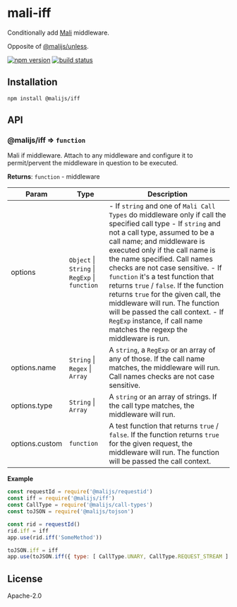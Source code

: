 # mali-iff

Conditionally add [Mali](https://github.com/malijs/mali) middleware.

Opposite of [@malijs/unless](https://github.com/malijs/unless).

[![npm version](https://img.shields.io/npm/v/@malijs/iff.svg?style=flat-square)](https://www.npmjs.com/package/@malijs/iff)
[![build status](https://img.shields.io/travis/malijs/iff/master.svg?style=flat-square)](https://travis-ci.org/malijs/iff)

## Installation

```
npm install @malijs/iff
```

## API

<a name="module_@malijs/iff"></a>

### @malijs/iff ⇒ <code>function</code>
Mali if middleware. Attach to any middleware and configure it to permit/pervent the
middleware in question to be executed.

**Returns**: <code>function</code> - middleware  

| Param | Type | Description |
| --- | --- | --- |
| options | <code>Object</code> \| <code>String</code> \| <code>RegExp</code> \| <code>function</code> | - If <code>string</code> and one of <code>Mali Call Types</code> do middleware         only if call the specified call type        - If <code>string</code> and not a call type, assumed to be a call name; and        middleware is executed only if the call name is the name specified. Call names checks are not case sensitive.        - If <code>function</code> it's a test function that returns <code>true</code> / <code>false</code>.        If the function returns <code>true</code> for the given call, the middleware will run.        The function will be passed the call context.        - If <code>RegExp</code> instance, if call name matches the regexp the middleware is run. |
| options.name | <code>String</code> \| <code>Regex</code> \| <code>Array</code> | A <code>string</code>, a <code>RegExp</code> or an array of any of those.                                          If the call name matches, the middleware will run.                                          Call names checks are not case sensitive. |
| options.type | <code>String</code> \| <code>Array</code> | A <code>string</code> or an array of strings.                                     If the call type matches, the middleware will run. |
| options.custom | <code>function</code> | A test function that returns <code>true</code> / <code>false</code>.        If the function returns <code>true</code> for the given request, the middleware will run.        The function will be passed the call context. |

**Example**  
```js
const requestId = require('@malijs/requestid')
const iff = require('@malijs/iff')
const CallType = require('@malijs/call-types')
const toJSON = require('@malijs/tojson')

const rid = requestId()
rid.iff = iff
app.use(rid.iff('SomeMethod'))

toJSON.iff = iff
app.use(toJSON.iff({ type: [ CallType.UNARY, CallType.REQUEST_STREAM ] }))
```
## License

  Apache-2.0
